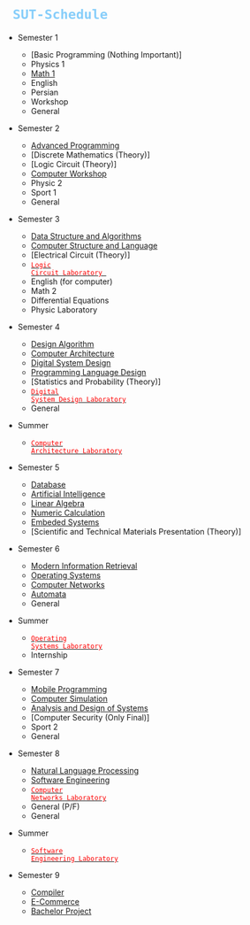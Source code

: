 # <code style="color : lightskyblue"> SUT-Schedule </code>

- Semester 1
    - [Basic Programming (Nothing Important)]
    - Physics 1
    - [Math 1](https://github.com/saaz742/Math-1)
    - English
    - Persian
    - Workshop
    - General

- Semester 2
    - [Advanced Programming](https://github.com/saaz742/Advanced-Programming)
    - [Discrete Mathematics (Theory)]
    - [Logic Circuit (Theory)]
    - [Computer Workshop](https://github.com/saaz742/Computer-Workshop)
    - Physic 2
    - Sport 1
    - General

- Semester 3
    - [Data Structure and Algorithms](https://github.com/saaz742/Data-Structures-and-Algorithms)
    - [Computer Structure and Language](https://github.com/saaz742/Computer-Structure-and-Language)
    - [Electrical Circuit (Theory)]
    - [<code style="color : red">Logic Circuit Laboratory </code>](https://github.com/saaz742/Logic-Circuit-Laboratory)
    - English (for computer)
    - Math 2
    - Differential Equations
    - Physic Laboratory
    

- Semester 4
    - [Design Algorithm](https://github.com/saaz742/Design-Algorithm)
    - [Computer Architecture](https://github.com/saaz742/Computer-Architecture)
    - [Digital System Design](https://github.com/saaz742/Digital-System-Design-DSD)
    - [Programming Language Design](https://github.com/saaz742/Programming-Language-Design)
    - [Statistics and Probability (Theory)]
    - [<code style="color : red">Digital System Design Laboratory</code>](https://github.com/saaz742/Digital-System-Design-Labratory-DSD-Lab)
    - General

- Summer
    - [<code style="color : red">Computer Architecture Laboratory</code>](https://github.com/saaz742/Computer-Architecture-Labratory)
  
- Semester 5
    - [Database](https://github.com/saaz742/Database)
    - [Artificial Intelligence](https://github.com/saaz742/Artificial-Intelligence-AI)
    - [Linear Algebra](https://github.com/saaz742/Linear-algebra)
    - [Numeric Calculation](https://github.com/saaz742/Numeric-Calculation)
    - [Embeded Systems](https://github.com/saaz742/Embeded-Systems)
    - [Scientific and Technical Materials Presentation (Theory)]

- Semester 6
    - [Modern Information Retrieval](https://github.com/saaz742/Modern-Information-Retrieval)
    - [Operating Systems](https://github.com/saaz742/Operating-Systems)
    - [Computer Networks](https://github.com/saaz742/Computer-Networks)
    - [Automata](https://github.com/saaz742/Automata)
    - General

- Summer
  - [<code style="color : red">Operating Systems Laboratory</code>](https://github.com/saaz742/Operating-Systems-Laboratory)
  - Internship

- Semester 7
    - [Mobile Programming](https://github.com/saaz742/Mobile-Programming)
    - [Computer Simulation](https://github.com/saaz742/Computer-Simulation)
    - [Analysis and Design of Systems](https://github.com/saaz742/Analysis-and-Design-of-Systems)
    - [Computer Security (Only Final)]
    - Sport 2
    - General

- Semester 8
    - [Natural Language Processing](https://github.com/saaz742/NLP)
    - [Software Engineering](https://github.com/saaz742/Software-Enginnering)
    - [<code style="color : red">Computer Networks Laboratory</code>](https://github.com/saaz742/Computer-Networks-Laboratory)
    - General (P/F)
    - General

- Summer
    - [<code style="color : red">Software Engineering Laboratory</code>](https://github.com/saaz742/SE-Lab)
      
- Semester 9
    - [Compiler](https://github.com/saaz742/Compiler)
    - [E-Commerce](https://github.com/saaz742/E-Commerce)
    - [Bachelor Project](https://github.com/saaz742/Bachelor-s-project)
